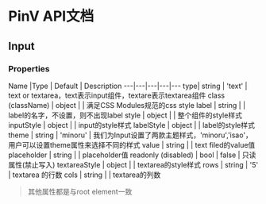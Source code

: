# PinV API文档
## Input
### Properties


Name |Type | Default  | Description 
---|---|---|---|---
type| string | 'text' | text or textarea，text表示input组件，textare表示textarea组件
class (className) | object |  | 满足CSS Modules规范的css style
label | string | | label的名字，不设置，则不出现label
style | object | | 整个组件的style样式
inputStyle | object | | input的style样式
labelStyle | object | | label的style样式
theme | string | 'minoru' | 我们为Input设置了两款主题样式，'minoru','isao'，用户可以设置theme属性来选择不同的样式
value | string | | text filed的value值
placeholder | string | | placeholder值
readonly (disabled) | bool | false | 只读属性(禁止写入)
textareaStyle | object | | textarea的style样式
rows | string | '5' | textarea 的行数
cols | string | | textarea的列数

> 其他属性都是与root element一致